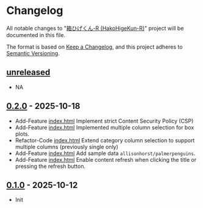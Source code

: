 # Changelog

All notable changes to "[箱ひげくん-R (HakoHigeKun-R)](https://github.com/btklab/HakoHigeKun-R)" project will be documented in this file.

The format is based on [Keep a Changelog](https://keepachangelog.com/en/1.0.0/),
and this project adheres to [Semantic Versioning](https://semver.org/spec/v2.0.0.html).

## [unreleased]

- NA

## [0.2.0] - 2025-10-18

- Add-Feature [index.html] Implement strict Content Security Policy (CSP)
- Add-Feature [index.html] Implemented multiple column selection for box plots.
- Refactor-Code [index.html] Extend category column selection to support multiple columns (previously single only)
- Add-Feature [index.html] Add sample data `allisonhorst/palmerpenguins`.
- Add-Feature [index.html] Enable content refresh when clicking the title or pressing the refresh button.

## [0.1.0] - 2025-10-12

- Init



[README.md]: blob/main/README.md
[CHANGELOG.md]: blob/main/CHANGELOG.md
[index.html]: blob/main/index.html
[index-unsafe.html]: blob/main/index-unsafe.html


[unreleased]: https://github.com/btklab/pwsh-sketches/compare/0.2.0..HEAD
[0.2.0]: https://github.com/btklab/pwsh-sketches/releases/tag/0.2.0
[0.1.0]: https://github.com/btklab/pwsh-sketches/releases/tag/0.1.0


